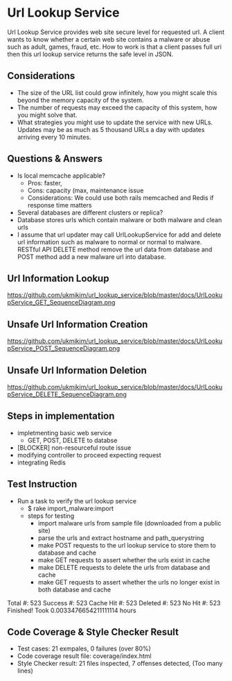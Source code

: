 # Url Lookup Service

Url Lookup Service provides web site secure level for requested url. A client wants to know whether a certain web site contains a malware or abuse such as adult, games, fraud, etc. How to work is that a client passes full uri then this url lookup service returns the safe level in JSON.

## Considerations
* The size of the URL list could grow infinitely, how you might scale this beyond the memory capacity of the system.
* The number of requests may exceed the capacity of this system, how you might solve that.
* What strategies you might use to update the service with new URLs. Updates may be as much as 5 thousand URLs a day with updates arriving every 10 minutes.


## Questions & Answers
- Is local memcache applicable?
  - Pros: faster, 
  - Cons: capacity (max, maintenance issue
  - Considerations: We could use both rails memcached and Redis if response time matters
- Several databases are different clusters or replica?
- Database stores urls which contain malware or both malware and clean urls
- I assume that url updater may call UrlLookupService for add and delete url information such as malware to normal or normal to malware. RESTful API DELETE method remove the url data from database and POST method add a new malware url into database.




## Url Information Lookup
https://github.com/ukmjkim/url_lookup_service/blob/master/docs/UrlLookupService_GET_SequenceDiagram.png


## Unsafe Url Information Creation
https://github.com/ukmjkim/url_lookup_service/blob/master/docs/UrlLookupService_POST_SequenceDiagram.png

## Unsafe Url Information Deletion
https://github.com/ukmjkim/url_lookup_service/blob/master/docs/UrlLookupService_DELETE_SequenceDiagram.png


## Steps in implementation
- impletmenting basic web service
    - GET, POST, DELETE to databse
- [BLOCKER] non-resourceful route issue
- modifying controller to proceed expecting request
- integrating Redis


## Test Instruction
- Run a task to verify the url lookup service
    - $ rake import_malware:import
    - steps for testing
      - import malware urls from sample file (downloaded from a public site)
      - parse the urls and extract hostname and path_querystring 
      - make POST requests to the url lookup service to store them to database and cache
      - make GET requests to assert whether the urls exist in cache
      - make DELETE requests to delete the urls from database and cache
      - make GET requests to assert whether the urls no longer exist in both database and cache

Total #:     523
Success #:   523
Cache Hit #: 523
Deleted #:   523
No Hit #:    523
Finished! Took 0.0033476654211111114 hours

## Code Coverage & Style Checker Result
- Test cases: 21 exmpales, 0 failures (over 80%)
- Code coverage result file: coverage/index.html
- Style Checker result: 21 files inspected, 7 offenses detected, (Too many lines)
